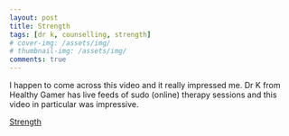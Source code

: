 ```yaml
---
layout: post
title: Strength
tags: [dr k, counselling, strength]
# cover-img: /assets/img/
# thumbnail-img: /assets/img/
comments: true
---
```

I happen to come across this video and it really impressed me. Dr K from Healthy Gamer has live feeds of sudo (online) therapy sessions and this video in particular was impressive.  
  
  [Strength](https://www.youtube.com/watch?v=XYG1R19erOA)
  